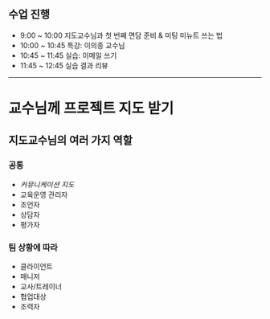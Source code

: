 ## 수업 진행
- 9:00 ~ 10:00 지도교수님과 첫 번째 면담 준비 & 미팅 미뉴트 쓰는 법
- 10:00 ~ 10:45 특강: 이의종 교수님
- 10:45 ~ 11:45 실습: 이메일 쓰기
- 11:45 ~ 12:45 실습 결과 리뷰

---
# 교수님께 프로젝트 지도 받기
## 지도교수님의 여러 가지 역할
### 공통
- *커뮤니케이션 지도*
- 교육운영 관리자
- 조언자
- 상담자
- 평가자

### 팀 상황에 따라
- 클라이언트
- 매니저
- 교사/트레이너
- 협업대상
- 조력자